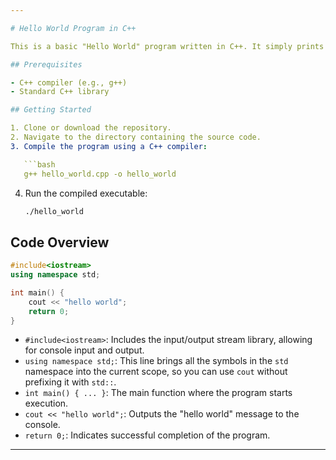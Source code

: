 ```yaml
---

# Hello World Program in C++

This is a basic "Hello World" program written in C++. It simply prints "hello world" to the console.

## Prerequisites

- C++ compiler (e.g., g++)
- Standard C++ library

## Getting Started

1. Clone or download the repository.
2. Navigate to the directory containing the source code.
3. Compile the program using a C++ compiler:

   ```bash
   g++ hello_world.cpp -o hello_world
   ```

4. Run the compiled executable:

   ```bash
   ./hello_world
   ```

## Code Overview

```cpp
#include<iostream>
using namespace std;

int main() {
    cout << "hello world";
    return 0;
}
```

- `#include<iostream>`: Includes the input/output stream library, allowing for console input and output.
- `using namespace std;`: This line brings all the symbols in the `std` namespace into the current scope, so you can use `cout` without prefixing it with `std::`.
- `int main() { ... }`: The main function where the program starts execution.
- `cout << "hello world";`: Outputs the "hello world" message to the console.
- `return 0;`: Indicates successful completion of the program.

---
```


